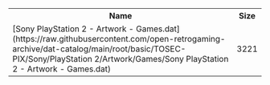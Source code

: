 <table>
<tr><th>Name</th><th>Size</th></tr>
<tr><td>[Sony PlayStation 2 - Artwork - Games.dat](https://raw.githubusercontent.com/open-retrogaming-archive/dat-catalog/main/root/basic/TOSEC-PIX/Sony/PlayStation 2/Artwork/Games/Sony PlayStation 2 - Artwork - Games.dat)</td><td>3221</td></tr>
</table>
